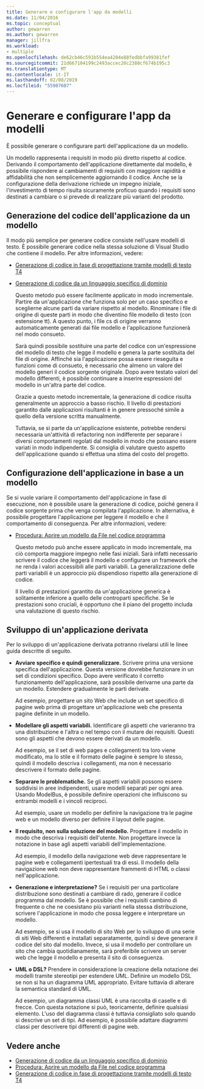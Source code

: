```yaml
---
title: Generare e configurare l'app da modelli
ms.date: 11/04/2016
ms.topic: conceptual
author: gewarren
ms.author: gewarren
manager: jillfra
ms.workload:
- multiple
ms.openlocfilehash: de62cb46c591b554ea4204e88fedbbfa99381fef
ms.sourcegitcommit: 21d667104199c2493accec20c2388cf674b195c3
ms.translationtype: MT
ms.contentlocale: it-IT
ms.lasthandoff: 02/08/2019
ms.locfileid: "55907607"
---
```

# <a name="generate-and-configure-your-app-from-models"></a>Generare e configurare l'app da modelli
È possibile generare o configurare parti dell'applicazione da un modello.

 Un modello rappresenta i requisiti in modo più diretto rispetto al codice. Derivando il comportamento dell'applicazione direttamente dal modello, è possibile rispondere ai cambiamenti di requisiti con maggiore rapidità e affidabilità che non semplicemente aggiornando il codice. Anche se la configurazione della derivazione richiede un impegno iniziale, l'investimento di tempo risulta sicuramente proficuo quando i requisiti sono destinati a cambiare o si prevede di realizzare più varianti del prodotto.

## <a name="generating-the-code-of-your-application-from-a-model"></a>Generazione del codice dell'applicazione da un modello
 Il modo più semplice per generare codice consiste nell'usare modelli di testo. È possibile generare codice nella stessa soluzione di Visual Studio che contiene il modello. Per altre informazioni, vedere:

- [Generazione di codice in fase di progettazione tramite modelli di testo T4](../modeling/design-time-code-generation-by-using-t4-text-templates.md)

- [Generazione di codice da un linguaggio specifico di dominio](../modeling/generating-code-from-a-domain-specific-language.md)

  Questo metodo può essere facilmente applicato in modo incrementale. Partire da un'applicazione che funziona solo per un caso specifico e sceglierne alcune parti da variare rispetto al modello. Rinominare i file di origine di queste parti in modo che diventino file modello di testo (con estensione tt). A questo punto, i file cs di origine verranno automaticamente generati dai file modello e l'applicazione funzionerà nel modo consueto.

  Sarà quindi possibile sostituire una parte del codice con un'espressione del modello di testo che legge il modello e genera la parte sostituita del file di origine. Affinché sia l'applicazione possa essere rieseguita e funzioni come di consueto, è necessario che almeno un valore del modello generi il codice sorgente originale. Dopo avere testato valori del modello differenti, è possibile continuare a inserire espressioni del modello in un'altra parte del codice.

  Grazie a questo metodo incrementale, la generazione di codice risulta generalmente un approccio a basso rischio. Il livello di prestazioni garantito dalle applicazioni risultanti è in genere pressoché simile a quello della versione scritta manualmente.

  Tuttavia, se si parte da un'applicazione esistente, potrebbe rendersi necessaria un'attività di refactoring non indifferente per separare i diversi comportamenti regolati dal modello in modo che possano essere variati in modo indipendente. Si consiglia di valutare questo aspetto dell'applicazione quando si effettua una stima del costo del progetto.

## <a name="configuring-your-application-from-a-model"></a>Configurazione dell'applicazione in base a un modello
 Se si vuole variare il comportamento dell'applicazione in fase di esecuzione, non è possibile usare la generazione di codice, poiché genera il codice sorgente prima che venga compilata l'applicazione. In alternativa, è possibile progettare l'applicazione per leggere il modello e che il comportamento di conseguenza. Per altre informazioni, vedere:

- [Procedura: Aprire un modello da File nel codice programma](../modeling/how-to-open-a-model-from-file-in-program-code.md)

  Questo metodo può anche essere applicato in modo incrementale, ma ciò comporta maggiore impegno nelle fasi iniziali. Sarà infatti necessario scrivere il codice che leggerà il modello e configurare un framework che ne renda i valori accessibili alle parti variabili. La generalizzazione delle parti variabili è un approccio più dispendioso rispetto alla generazione di codice.

  Il livello di prestazioni garantito da un'applicazione generica è solitamente inferiore a quello delle controparti specifiche.  Se le prestazioni sono cruciali, è opportuno che il piano del progetto includa una valutazione di questo rischio.

## <a name="developing-a-derived-application"></a>Sviluppo di un'applicazione derivata
 Per lo sviluppo di un'applicazione derivata potranno rivelarsi utili le linee guida descritte di seguito.

-   **Avviare specifico e quindi generalizzare.** Scrivere prima una versione specifica dell'applicazione. Questa versione dovrebbe funzionare in un set di condizioni specifico. Dopo avere verificato il corretto funzionamento dell'applicazione, sarà possibile derivarne una parte da un modello. Estendere gradualmente le parti derivate.

     Ad esempio, progettare un sito Web che include un set specifico di pagine web prima di progettare un'applicazione web che presenta pagine definite in un modello.

-   **Modellare gli aspetti variabili.** Identificare gli aspetti che varieranno tra una distribuzione e l'altra o nel tempo con il mutare dei requisiti. Questi sono gli aspetti che devono essere derivati da un modello.

     Ad esempio, se il set di web pages e collegamenti tra loro viene modificato, ma lo stile e il formato delle pagine è sempre lo stesso, quindi il modello descriva i collegamenti, ma non è necessario descrivere il formato delle pagine.

-   **Separare le problematiche.** Se gli aspetti variabili possono essere suddivisi in aree indipendenti, usare modelli separati per ogni area. Usando ModelBus, è possibile definire operazioni che influiscono su entrambi modelli e i vincoli reciproci.

     Ad esempio, usare un modello per definire la navigazione tra le pagine web e un modello diverso per definire il layout delle pagine.

-   **Il requisito, non sulla soluzione del modello.** Progettare il modello in modo che descriva i requisiti dell'utente. Non progettare invece la notazione in base agli aspetti variabili dell'implementazione.

     Ad esempio, il modello della navigazione web deve rappresentare le pagine web e collegamenti ipertestuali tra di essi. Il modello della navigazione web non deve rappresentare frammenti di HTML o classi nell'applicazione.

-   **Generazione e interpretazione?** Se i requisiti per una particolare distribuzione sono destinati a cambiare di rado, generare il codice programma dal modello. Se è possibile che i requisiti cambino di frequente o che ne coesistano più varianti nella stessa distribuzione, scrivere l'applicazione in modo che possa leggere e interpretare un modello.

     Ad esempio, se si usa il modello di sito Web per lo sviluppo di una serie di siti Web differenti e installati separatamente, quindi si deve generare il codice del sito dal modello. Invece, si usa il modello per controllare un sito che cambia quotidianamente, sarà preferibile scrivere un server web che legge il modello e presenta il sito di conseguenza.

-   **UML o DSL?** Prendere in considerazione la creazione della notazione dei modelli tramite stereotipi per estendere UML. Definire un modello DSL se non si ha un diagramma UML appropriato. Evitare tuttavia di alterare la semantica standard di UML.

     Ad esempio, un diagramma classi UML è una raccolta di caselle e di frecce. Con questa notazione si può, teoricamente, definire qualsiasi elemento. L'uso del diagramma classi è tuttavia consigliato solo quando si descrive un set di tipi. Ad esempio, è possibile adattare diagrammi classi per descrivere tipi differenti di pagine web.

## <a name="see-also"></a>Vedere anche

- [Generazione di codice da un linguaggio specifico di dominio](../modeling/generating-code-from-a-domain-specific-language.md)
- [Procedura: Aprire un modello da File nel codice programma](../modeling/how-to-open-a-model-from-file-in-program-code.md)
- [Generazione di codice in fase di progettazione tramite modelli di testo T4](../modeling/design-time-code-generation-by-using-t4-text-templates.md)
